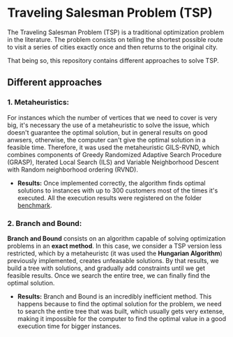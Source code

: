 # Traveling Salesman Problem (TSP)
The Traveling Salesman Problem (TSP) is a traditional optimization problem in the literature. The problem consists on telling the shortest possible route to visit a series of cities exactly once and then returns to the original city. 

That being so, this repository contains different approaches to solve TSP.

## Different approaches

### 1. Metaheuristics:
For instances which the number of vertices that we need to cover is very big, it's necessary the use of a metaheuristic to solve the issue, which doesn't guarantee the optimal solution, but in general results on good anwsers, otherwise, the computer can't give the optimal solution in a feasible time. Therefore, it was used the metaheuristic GILS-RVND, which combines components of Greedy Randomized Adaptive Search Procedure (GRASP), Iterated Local Search (ILS) and Variable Neighborhood Descent with Random neighborhood ordering (RVND).

* **Results:** Once implemented correctly, the algorithm finds optimal solutions to instances with up to 300 customers most of the times it's executed. All the execution results were registered on the folder [benchmark](https://github.com/renatamendesc/TSP/blob/main/GILS-RVND/benchmark/bm_final.txt).

### 2. Branch and Bound:
**Branch and Bound** consists on an algorithm capable of solving optimization problems in an **exact method**. In this case, we consider a TSP version less restricted, which by a metaheuristc (it was used the **Hungarian Algorithm**) previously implemented, creates unfeasable solutions. By that results, we build a tree with solutions, and gradually add constraints until we get feasible results. Once we search the entire tree, we can finally find the optimal solution.

* **Results:** Branch and Bound is an incredibly inefficient method. This happens because to find the optimal solution for the problem, we need to search the entire tree that was built, which usually gets very extense, making it impossible for the computer to find the optimal value in a good execution time for bigger instances.

